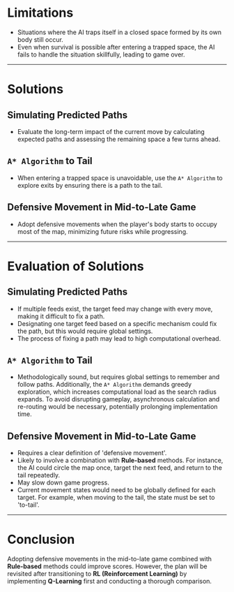 # Limitations
- Situations where the AI traps itself in a closed space formed by its own body still occur.
- Even when survival is possible after entering a trapped space, the AI fails to handle the situation skillfully, leading to game over.

---

# Solutions

## Simulating Predicted Paths
- Evaluate the long-term impact of the current move by calculating expected paths and assessing the remaining space a few turns ahead.

## `A* Algorithm` to Tail
- When entering a trapped space is unavoidable, use the `A* Algorithm` to explore exits by ensuring there is a path to the tail.

## Defensive Movement in Mid-to-Late Game
- Adopt defensive movements when the player's body starts to occupy most of the map, minimizing future risks while progressing.

---

# Evaluation of Solutions

## Simulating Predicted Paths
- If multiple feeds exist, the target feed may change with every move, making it difficult to fix a path.
- Designating one target feed based on a specific mechanism could fix the path, but this would require global settings.
- The process of fixing a path may lead to high computational overhead.

## `A* Algorithm` to Tail
- Methodologically sound, but requires global settings to remember and follow paths. Additionally, the `A* Algorithm` demands greedy exploration, which increases computational load as the search radius expands. To avoid disrupting gameplay, asynchronous calculation and re-routing would be necessary, potentially prolonging implementation time.

## Defensive Movement in Mid-to-Late Game
- Requires a clear definition of 'defensive movement'.
- Likely to involve a combination with **Rule-based** methods. For instance, the AI could circle the map once, target the next feed, and return to the tail repeatedly.
- May slow down game progress.
- Current movement states would need to be globally defined for each target. For example, when moving to the tail, the state must be set to 'to-tail'.

---

# Conclusion

Adopting defensive movements in the mid-to-late game combined with **Rule-based** methods could improve scores. However, the plan will be revisited after transitioning to **RL (Reinforcement Learning)** by implementing **Q-Learning** first and conducting a thorough comparison.